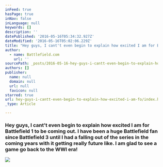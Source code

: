 ```yaml
---
inFeed: true
hasPage: true
inNav: false
inLanguage: null
keywords: []
description: ''
datePublished: '2016-05-16T05:34:32.927Z'
dateModified: '2016-05-16T05:02:06.229Z'
title: "Hey guys, I cant't even begin to explain how excited I am for Battlefield 1 to be coming out. I have been a huge Battlefield fan since Battlefield 3 until I had a falling out of the series in the coming years with it getting really future like. I am glad to see a game go back to the WWI era!"
author:
  - name: Battlefield.com
    url: ''
sourcePath: _posts/2016-05-16-hey-guys-i-cantt-even-begin-to-explain-how-excited-i-am-fo.md
authors: []
publisher:
  name: null
  domain: null
  url: null
  favicon: null
starred: true
url: hey-guys-i-cantt-even-begin-to-explain-how-excited-i-am-fo/index.html
_type: Article

---
```

### Hey guys, I cant't even begin to explain how excited I am for Battlefield 1 to be coming out. I have been a huge Battlefield fan since Battlefield 3 until I had a falling out of the series in the coming years with it getting really future like. I am glad to see a game go back to the WWI era!
![](https://the-grid-user-content.s3-us-west-2.amazonaws.com/400c7347-f062-4f25-b2be-a62c50bcc978.jpg)